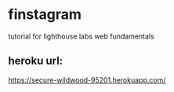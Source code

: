 # finstagram
tutorial for lighthouse labs web fundamentals

## heroku url:
https://secure-wildwood-95201.herokuapp.com/
